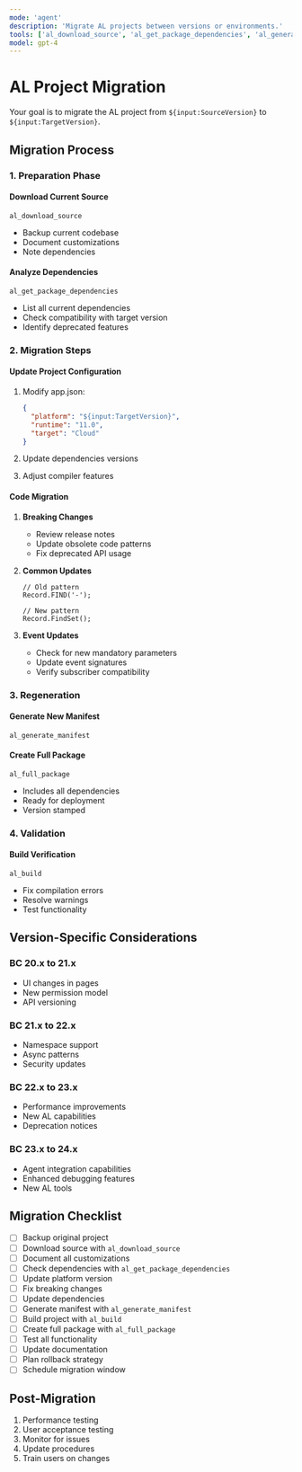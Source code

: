 ```yaml
---
mode: 'agent'
description: 'Migrate AL projects between versions or environments.'
tools: ['al_download_source', 'al_get_package_dependencies', 'al_generate_manifest', 'al_full_package', 'al_build']
model: gpt-4
---
```


# AL Project Migration

Your goal is to migrate the AL project from `${input:SourceVersion}` to `${input:TargetVersion}`.

## Migration Process

### 1. Preparation Phase

#### Download Current Source
```
al_download_source
```
- Backup current codebase
- Document customizations
- Note dependencies

#### Analyze Dependencies
```
al_get_package_dependencies
```
- List all current dependencies
- Check compatibility with target version
- Identify deprecated features

### 2. Migration Steps

#### Update Project Configuration
1. Modify app.json:
   ```json
   {
     "platform": "${input:TargetVersion}",
     "runtime": "11.0",
     "target": "Cloud"
   }
   ```

2. Update dependencies versions
3. Adjust compiler features

#### Code Migration
1. **Breaking Changes**
   - Review release notes
   - Update obsolete code patterns
   - Fix deprecated API usage

2. **Common Updates**
   ```al
   // Old pattern
   Record.FIND('-');
   
   // New pattern
   Record.FindSet();
   ```

3. **Event Updates**
   - Check for new mandatory parameters
   - Update event signatures
   - Verify subscriber compatibility

### 3. Regeneration

#### Generate New Manifest
```
al_generate_manifest
```

#### Create Full Package
```
al_full_package
```
- Includes all dependencies
- Ready for deployment
- Version stamped

### 4. Validation

#### Build Verification
```
al_build
```
- Fix compilation errors
- Resolve warnings
- Test functionality

## Version-Specific Considerations

### BC 20.x to 21.x
- UI changes in pages
- New permission model
- API versioning

### BC 21.x to 22.x
- Namespace support
- Async patterns
- Security updates

### BC 22.x to 23.x
- Performance improvements
- New AL capabilities
- Deprecation notices

### BC 23.x to 24.x
- Agent integration capabilities
- Enhanced debugging features
- New AL tools

## Migration Checklist

- [ ] Backup original project
- [ ] Download source with `al_download_source`
- [ ] Document all customizations
- [ ] Check dependencies with `al_get_package_dependencies`
- [ ] Update platform version
- [ ] Fix breaking changes
- [ ] Update dependencies
- [ ] Generate manifest with `al_generate_manifest`
- [ ] Build project with `al_build`
- [ ] Create full package with `al_full_package`
- [ ] Test all functionality
- [ ] Update documentation
- [ ] Plan rollback strategy
- [ ] Schedule migration window

## Post-Migration

1. Performance testing
2. User acceptance testing
3. Monitor for issues
4. Update procedures
5. Train users on changes